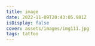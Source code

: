```yaml
---
title: image
date: 2022-11-09T20:43:05.981Z
isDisplay: false
cover: assets/images/img111.jpg
tags: tattoo
---
```

